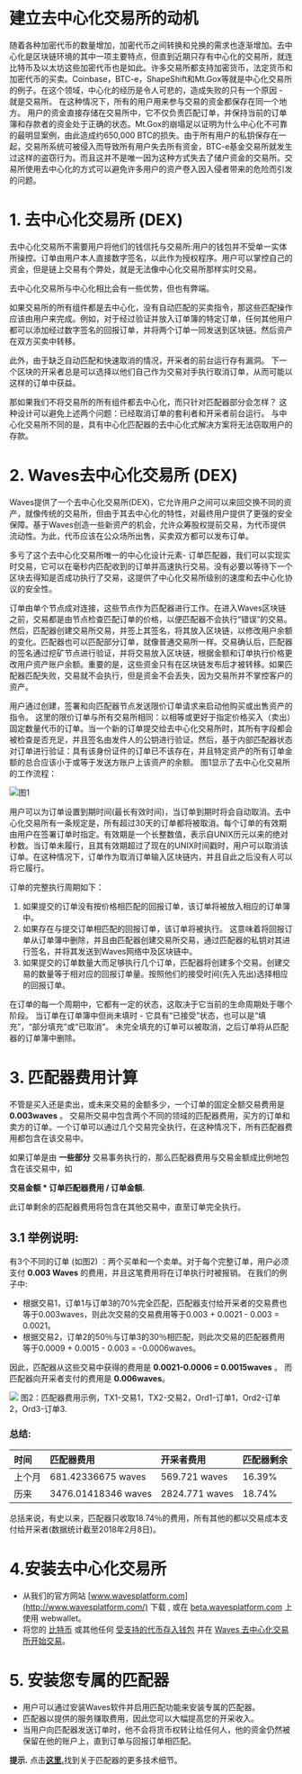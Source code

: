 # 建立去中心化交易所的动机 

随着各种加密代币的数量增加，加密代币之间转换和兑换的需求也逐渐增加。去中心化是区块链环境的其中一项主要特点，但直到近期只存有中心化的交易所，就连比特币及以太坊这些加密代币也是如此。许多交易所都支持加密货币，法定货币和加密代币的买卖。Coinbase，BTC-e，ShapeShift和Mt.Gox等就是中心化交易所的例子。在这个领域，中心化的经历是令人可悲的，造成失败的只有一个原因 - 就是交易所。 在这种情况下，所有的用户用来参与交易的资金都保存在同一个地方。 用户的资金直接存储在交易所中，它不仅负责匹配订单，并保持当前的订单簿和存款者的资金处于正确的状态。Mt.Gox的崩塌足以证明为什么中心化不可靠的最明显案例，由此造成约650,000 BTC的损失。由于所有用户的私钥保存在一起，交易所系统可被侵入而导致所有用户失去所有资金，BTC-e基金交易所就发生过这样的盗窃行为。而且这并不是唯一因为这种方式失去了储户资金的交易所。交易所使用去中心化的方式可以避免许多用户的资产卷入因入侵者带来的危险而引发的问题。

# 1. 去中心化交易所 (DEX) 

去中心化交易所不需要用户将他们的钱信托与交易所:用户的钱包并不受单一实体所操控。订单由用户本人直接数字签名，以此作为授权程序。用户可以掌控自己的资金，但是链上交易有个弊处，就是无法像中心化交易所那样实时交易。

去中心化交易所与中心化相比会有一些优势，但也有弊端。

如果交易所的所有组件都是去中心化，没有自动匹配的买卖指令，那这些匹配操作应该由用户来完成。例如，对于经过验证并放入订单簿的特定订单，任何其他用户都可以添加经过数字签名的回报订单，并将两个订单一同发送到区块链。然后资产在双方买卖中转移。

此外，由于缺乏自动匹配和快速取消的情况，开采者的前台运行存有漏洞。 下一个区块的开采者总是可以选择以他们自己作为交易对手执行取消订单，从而可能以这样的订单中获益。

那如果我们不将交易所的所有组件都去中心化，而只针对匹配器部分会怎样？ 这种设计可以避免上述两个问题：已经取消订单的套利者和开采者前台运行。 与中心化交易所不同的是，具有中心化匹配器的去中心化式解决方案将无法窃取用户的存款。

# 2. Waves去中心化交易所 (DEX) 

Waves提供了一个去中心化交易所(DEX)，它允许用户之间可以来回交换不同的资产，就像传统的交易所，但由于其去中心化的特性，对最终用户提供了更强的安全保障。基于Waves创造一些新资产的机会，允许众筹股权提前交易，为代币提供流动性。为此，代币应该在公众场所出售，买卖双方都可以发布订单。

多亏了这个去中心化交易所唯一的中心化设计元素- 订单匹配器，我们可以实现实时交易，它可以在毫秒内匹配收到的订单并高速执行交易。没有必要以等待下一个区块去得知是否成功执行了交易，这提供了中心化交易所级别的速度和去中心化协议的安全性。

订单由单个节点成对连接，这些节点作为匹配器进行工作。在进入Waves区块链之前，交易都是由节点检查匹配订单的价格，以便匹配器不会执行“错误”的交易。然后，匹配器创建交易所交易，并签上其签名，将其放入区块链，以修改用户余额的变化。匹配器也可以匹配部分订单，就像普通交易所一样。交易确认后，匹配器的签名通过挖矿节点进行验证，并将交易放入区块链，根据金额和订单执行价格更改用户资产账户余额。重要的是，这些资金只有在区块链发布后才被转移。如果匹配器匹配失败，交易就不会执行，但是资金不会丢失，因为交易所并不掌控客户的资产。

用户通过创建，签署和向匹配器节点发送限价订单请求来启动他购买或出售资产的指令。 这里的限价订单与所有交易所相同：以相等或更好于指定价格买入（卖出）固定数量代币的订单。当一个新的订单提交给去中心化交易所时，其所有字段都会被检查是否充足，并且签名由发件人的公钥进行验证。然后，基于内部匹配器状态对订单进行验证：具有该身份证件的订单已不该存在，并且特定资产的所有订单金额的总合应该小于或等于发送方账户上该资产的余额。 图1显示了去中心化交易所的工作流程：

![](/_assets/DEX1.png)图1

用户可以为订单设置到期时间(最长有效时间)，当订单到期时将会自动取消。去中心化交易所有一条规定是，所有超过30天的订单都将被取消。每个订单的有效期由用户在签署订单时指定。有效期是一个长整数值，表示自UNIX历元以来的绝对秒数。当订单未履行，且其有效期超过了现在的UNIX时间戳时，用户可以取消该订单。在这种情况下，订单作为取消订单输入区块链内，并且自此之后没有人可以将它履行。

订单的完整执行周期如下：

1. 如果提交的订单没有按价格相匹配的回报订单，该订单将被放入相应的订单簿中。
2. 如果存在与提交订单相匹配的回报订单，该订单将被执行。 这意味着将回报订单从订单簿中删除，并且由匹配器创建交易所交易，通过匹配器的私钥对其进行签名，并将其发送到Waves网络中及区块链中。
3. 如果提交的订单数量大而足够执行几个订单，匹配器将创建多个交易。创建交易的数量等于相对应的回报订单量。按照他们的接受时间\(先入先出\)选择相应的回报订单。

在订单的每一个周期中，它都有一定的状态，这取决于它当前的生命周期处于哪个阶段。 当订单在订单簿中但尚未填时 - 它具有“已接受”状态，也可以是“填充”，“部分填充”或“已取消”。 未完全填充的订单可以被取消，之后订单将从匹配器的订单簿中删除。

# 3. 匹配器费用计算 

不管是买入还是卖出，或未来交易的金额多少，一个订单的固定全额交易费用是 **0.003waves** 。 交易所交易中包含两个不同的领域的匹配器费用，买方的订单和卖方的订单。一个订单可以通过几个交易完全执行，在这种情况下，所有匹配器费用都包含在该交易中。

如果订单是由 **一些部分** 交易事务执行的，那么匹配器费用与交易金额成比例地包含在该交易中，如

**交易金额 \* 订单匹配器费用 / 订单金额.**

此订单剩余的匹配器费用将包含在其他交易中，直至订单完全执行。

## 3.1 举例说明:

有3个不同的订单 \(如图2\) ：两个买单和一个卖单。对于每个完整订单，用户必须支付 **0.003 Waves** 的费用，并且这笔费用将在订单执行时被报销。 在我们的例子中:

* 根据交易1，订单1与订单3的70%完全匹配，匹配器支付给开采者的交易费也等于0.003waves，则此次交易的交易费用等于0.003 + 0.0021 - 0.003 = 0.0021。
* 根据交易2，订单2的50％与订单3的30％相匹配，则此次交易的匹配器费用等于0.0009 + 0.0015 - 0.003 = -0.0006waves。

因此，匹配器从这些交易中获得的费用是 **0.0021-0.0006 = 0.0015waves** 。 而匹配器向开采者支付的费用是 **0.006waves**。

![](/_assets/matcher.png) 图2：匹配器费用示例，TX1-交易1，TX2-交易2，Ord1-订单1，Ord2-订单2，Ord3-订单3.

###  

### 总结: 

| 时间 | 匹配器费用 | 开采者费用 | 匹配器剩余 |
| :--- | :--- | :--- | :--- |
| 上个月 | 681.42336675 waves | 569.721 waves | 16.39% |
| 历来 | 3476.01418346 waves | 2824.771 waves | 18.74% |

总括来说，有史以来，匹配器只收取18.74％的费用，所有其他的都以交易成本支付给开采者\(数据统计截至2018年2月8日\)。

# 4.安装去中心化交易所 

* 从我们的官方网站
  [www.wavesplatform.com](http://www.wavesplatform.com/) 下载
  , 或在
  [beta.wavesplatform.com](https://beta.wavesplatform.com/) 上使用 webwallet。
* 将您的 [比特币](/waves-client/transfers-and-gateways/bitcoin-transfers.md) 或其他任何 [受支持的代币存入钱包](waves-client/wallet-management.md) 并在 [Waves 去中心化交易所开始交易](/waves-client/waves-dex.md)。


# 5. 安装您专属的匹配器 

* 用户可以通过安装Waves软件并启用匹配功能来安装专属的匹配器。
* 匹配器以提供的服务赚取费用，因此您可以大幅提高您的开采收入。
* 当用户向匹配器发送订单时，他不会将货币权转让给任何人，他的资金仍然被保留在他的账户上，直到订单与回报订单相匹配。

**提示.** 点击[**这里.**](/development-and-api/dex-api/matcher.md)找到关于匹配器的更多技术细节。
